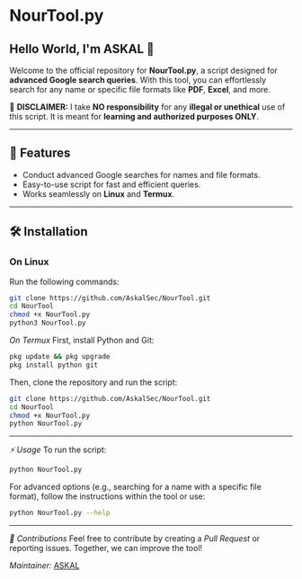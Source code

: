 # NourTool.py

## Hello World, I'm ASKAL 👋

Welcome to the official repository for **NourTool.py**, a script designed for **advanced Google search queries**. With this tool, you can effortlessly search for any name or specific file formats like **PDF**, **Excel**, and more.

🚨 **DISCLAIMER:** I take **NO responsibility** for any **illegal or unethical** use of this script. It is meant for **learning and authorized purposes ONLY**.

---

## 📌 Features
- Conduct advanced Google searches for names and file formats.
- Easy-to-use script for fast and efficient queries.
- Works seamlessly on **Linux** and **Termux**.

---

## 🛠 Installation
### **On Linux**
Run the following commands:
```bash
git clone https://github.com/AskalSec/NourTool.git
cd NourTool
chmod +x NourTool.py
python3 NourTool.py
```

*On Termux*
First, install Python and Git:
```bash
pkg update && pkg upgrade
pkg install python git
```
Then, clone the repository and run the script:
```bash
git clone https://github.com/AskalSec/NourTool.git
cd NourTool
chmod +x NourTool.py
python NourTool.py
```

---

*⚡ Usage*
To run the script:
```bash
python NourTool.py
```
For advanced options (e.g., searching for a name with a specific file format), follow the instructions within the tool or use:
```bash
python NourTool.py --help
```

---
*📢 Contributions*
Feel free to contribute by creating a *Pull Request* or reporting issues. Together, we can improve the tool!  

*Maintainer:* [ASKAL](https://github.com/AskalSec)
